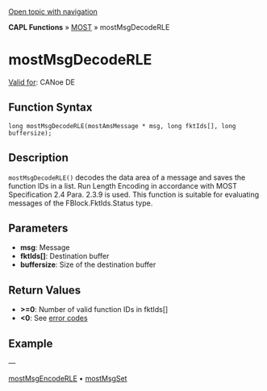 [Open topic with navigation](../../../../../CANoeDEFamily.htm#Topics/CAPLFunctions/MOST/Functions/CAPLfunctionMOSTMsgDecodeRLE.md)

**CAPL Functions** » [MOST](../CAPLfunctionsMOSTOverview.md) » mostMsgDecodeRLE

# mostMsgDecodeRLE

[Valid for](../../../Shared/FeatureAvailability.md): CANoe DE

## Function Syntax

```
long mostMsgDecodeRLE(mostAmsMessage * msg, long fktIds[], long buffersize);
```

## Description

`mostMsgDecodeRLE()` decodes the data area of a message and saves the function IDs in a list. Run Length Encoding in accordance with MOST Specification 2.4 Para. 2.3.9 is used. This function is suitable for evaluating messages of the FBlock.FktIds.Status type.

## Parameters

- **msg**: Message
- **fktIds[]**: Destination buffer
- **buffersize**: Size of the destination buffer

## Return Values

- **\>=0**: Number of valid function IDs in fktIds[]
- **\<0**: See [error codes](../CAPLfunctionsMOSTErrorCodes.md)

## Example

—

[mostMsgEncodeRLE](CAPLfunctionMOSTMsgEncodeRLE.md) • [mostMsgSet](CAPLfunctionMOSTMsgSet.md)
